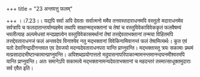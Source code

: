 +++
title = "23 अन्तवत्तु फलम्"

+++
।।7.23।। यद्यपि सर्वा अपि देवताः सर्वात्मनो ममैव तनवस्तदाराधनमपि वस्तुतो
मदाराधनमेव सर्वत्रापि च फलदातान्तर्याम्यहमेव तथापि साक्षान्मद्भक्तानां च
तेषां च वस्तुविवेकाविवेककृतं फलवैषम्यं भवतीत्याह अल्पमेधसां
मन्दप्रज्ञत्वेन वस्तुविवेकासमर्थानां तेषां तत्तद्देवताभक्तानां तन्मया
विहितमपि तत्तद्देवताराधनजं फलं अन्तवदेव विनाश्येव नतु मद्भक्तानां
विवेकिनामिवानन्तं फलं तेषामित्यर्थः। कुत एवं यतो देवानिन्द्रादीनन्तवत एव
देवजयो मदन्यदेवताराधनपरा यान्ति प्राप्नुवन्ति। मद्भक्तास्तु त्रयः सकामाः
प्रथमं मत्प्रसादादभीष्टान्कामान्प्राप्नुवन्ति। अपिशब्दप्रयोगात्ततो
मदुपासनापरिपाकान्मामनन्तमानन्दघनमीश्वरमपि यान्ति प्राप्नुवन्ति। अतः
समानेऽपि सकामत्वे मद्भक्तानामन्यदेवताभक्तानां च महदन्तरं
तस्मात्साधूक्तमुदाराः सर्व एवैत इति।
